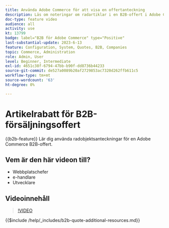 ```yaml
---
title: Använda Adobe Commerce för att visa en offertanteckning
description: Läs om noteringar om radartiklar i en B2B-offert i Adobe Commerce
doc-type: feature video
audience: all
activity: use
kt: 13799
badge: label="B2B för Adobe Commerce" type="Positive"
last-substantial-update: 2023-6-13
feature: Configuration, System, Quotes, B2B, Companies
topic: Commerce, Administration
role: Admin, User
level: Beginner, Intermediate
exl-id: 4651c38f-6794-47bb-b90f-dd8736b44233
source-git-commit: de527a0089b20af2729853ac7320d262ffb611c5
workflow-type: tm+mt
source-wordcount: '63'
ht-degree: 0%

---
```


# Artikelrabatt för B2B-försäljningsoffert

{{b2b-feature}}
Lär dig använda radobjektsanteckningar för en Adobe Commerce B2B-offert.

## Vem är den här videon till?

- Webbplatschefer
- e-handlare
- Utvecklare

## Videoinnehåll

>[!VIDEO](https://video.tv.adobe.com/v/3420417?learn=on)

{{$include /help/_includes/b2b-quote-additional-resources.md}}
